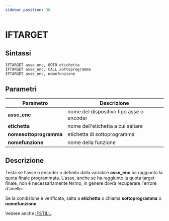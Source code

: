 ```yaml
---
sidebar_position: 30
---
```


# IFTARGET

## Sintassi

  ```
IFTARGET asse_enc, GOTO etichetta
IFTARGET asse_enc, CALL sottoprogramma
IFTARGET asse_enc, nomefunzione
  ```

## Parametri
|Parametro                    | Descrizione                                                                                           |                
|-----------------------------|-------------------------------------------------------------------------------------------------------|
| **asse_enc**                | nome del dispositivo tipo asse o encoder                                                              |         
| **etichetta**               | nome dell'etichetta a cui saltare                                                                     | 
| **nomesottoprogramma**      | etichetta di sottoprogramma                                                                           |
| **nomefunzione**            | nome della funzione                                                                                   |    

## Descrizione
Testa se l'asse o encoder o definito dalla variabile **asse_enc** ha raggiunto la quota finale programmata. L'asse, anche se ha raggiunto la quota target finale, non è necessariamente fermo, in genere dovrà recuperare l'errore d'anello. 

Se la condizione è verificata, salta a **etichetta** o chiama **sottoprogramma** o **nomefunzione**.

Vedere anche [IFSTILL](IFSTILL.md).